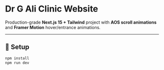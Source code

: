 # Dr G Ali Clinic Website

Production-grade **Next.js 15 + Tailwind** project with **AOS scroll animations** and **Framer Motion** hover/entrance animations.

---

## 🚀 Setup

```bash
npm install
npm run dev
